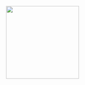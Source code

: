 <img src="https://raw.githubusercontent.com/eliaslehman/my_site/master/images/logo.png" height="200">
